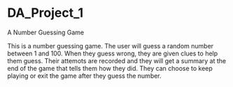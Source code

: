 # DA_Project_1
A Number Guessing Game

This is a number guessing game. The user will guess a random number between 1 and 100. When they guess wrong, they are given clues to help them guess. Their attemots are recorded and they will get a summary at the end of the game that tells them how they did. They can choose to keep playing or exit the game after they guess the number. 
